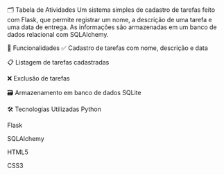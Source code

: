 🗂️ Tabela de Atividades
Um sistema simples de cadastro de tarefas feito com Flask, que permite registrar um nome, a descrição de uma tarefa e uma data de entrega. As informações são armazenadas em um banco de dados relacional com SQLAlchemy.

🚀 Funcionalidades
✅ Cadastro de tarefas com nome, descrição e data

📋 Listagem de tarefas cadastradas

❌ Exclusão de tarefas

🗃️ Armazenamento em banco de dados SQLite

🛠️ Tecnologias Utilizadas
Python

Flask

SQLAlchemy

HTML5

CSS3
